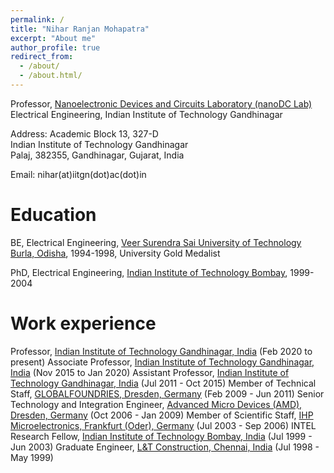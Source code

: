```yaml
---
permalink: /
title: "Nihar Ranjan Mohapatra"
excerpt: "About me"
author_profile: true
redirect_from: 
  - /about/
  - /about.html/
---
```


Professor, 
[Nanoelectronic Devices and Circuits Laboratory (nanoDC Lab)](https://www.linkedin.com/company/80106171/admin/dashboard/)  
Electrical Engineering, Indian Institute of Technology Gandhinagar  

Address: Academic Block 13, 327-D  
         Indian Institute of Technology Gandhinagar   
         Palaj, 382355, Gandhinagar, Gujarat, India    
      
Email: nihar(at)iitgn(dot)ac(dot)in   
 
Education
======
BE, Electrical Engineering, [Veer Surendra Sai University of Technology Burla, Odisha](http://www.vssut.ac.in/), 1994-1998, University Gold Medalist

PhD, Electrical Engineering, [Indian Institute of Technology Bombay](http://www.iitb.ac.in/), 1999-2004
  
Work experience
======
Professor,  [Indian Institute of Technology Gandhinagar, India](http://www.iitgn.ac.in/)  (Feb 2020 to present)
Associate Professor,  [Indian Institute of Technology Gandhinagar, India](http://www.iitgn.ac.in/)  (Nov 2015 to Jan 2020)
Assistant Professor,  [Indian Institute of Technology Gandhinagar, India](http://www.iitgn.ac.in/)  (Jul 2011 - Oct 2015)
Member of Technical Staff,  [GLOBALFOUNDRIES, Dresden, Germany](https://www.globalfoundries.com/)  (Feb 2009 - Jun 2011)
Senior Technology and Integration Engineer,  [Advanced Micro Devices (AMD), Dresden, Germany](http://www.amd.com/)  (Oct 2006 - Jan 2009)
Member of Scientific Staff,  [IHP Microelectronics, Frankfurt (Oder), Germany](https://www.ihp-microelectronics.com/)  (Jul 2003 - Sep 2006)
INTEL Research Fellow,  [Indian Institute of Technology Bombay, India](http://www.iitb.ac.in/)  (Jul 1999 - Jun 2003)
Graduate Engineer,  [L&T Construction, Chennai, India](http://www.lntecc.com/)  (Jul 1998 - May 1999)
